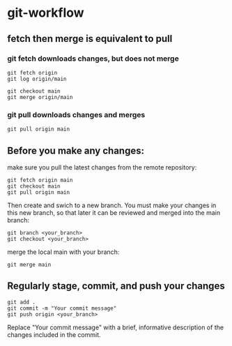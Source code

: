 # git-workflow

## fetch then merge is equivalent to pull
### git fetch downloads changes, but does not merge
```
git fetch origin
git log origin/main
```
```
git checkout main
git merge origin/main
```
### git pull downloads changes and merges
```
git pull origin main
```


## Before you make any changes:
make sure you pull the latest changes from the remote repository:  
```
git fetch origin main
git checkout main
git pull origin main
```
Then create and swich to a new branch. You must make your changes in this new branch, so that later it can be reviewed and merged into the main branch:
```
git branch <your_branch>
git checkout <your_branch>
``` 
merge the local main with your branch:
```
git merge main
```

## Regularly stage, commit, and push your changes
```
git add .
git commit -m "Your commit message"
git push origin <your_branch>
```
Replace "Your commit message" with a brief, informative description of the changes included in the commit.
